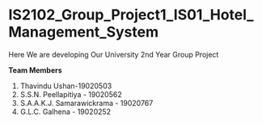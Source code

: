 # IS2102_Group_Project1_IS01_Hotel_Management_System

Here We are developing Our University 2nd Year Group Project


**Team Members**

1. Thavindu Ushan-19020503
2. S.S.N. Peellapitiya - 19020562
3. S.A.A.K.J. Samarawickrama - 19020767
4. G.L.C. Galhena - 19020252
